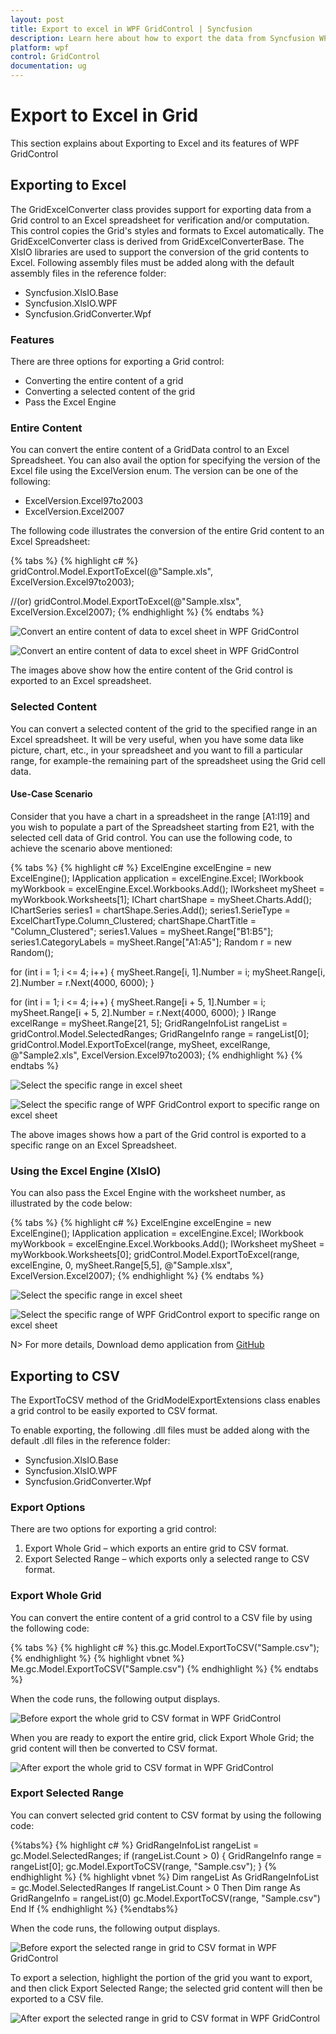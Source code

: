 ```yaml
---
layout: post
title: Export to excel in WPF GridControl | Syncfusion
description: Learn here about how to export the data from Syncfusion WPF GridControl to Excel sheet and its features.
platform: wpf
control: GridControl
documentation: ug
---
```


# Export to Excel in Grid

This section explains about Exporting to Excel and its features of WPF GridControl

## Exporting to Excel

The GridExcelConverter class provides support for exporting data from a Grid control to an Excel spreadsheet for verification and/or computation. This control copies the Grid's styles and formats to Excel automatically. The GridExcelConverter class is derived from GridExcelConverterBase. The XlsIO libraries are used to support the conversion of the grid contents to Excel. Following assembly files must be added along with the default assembly files in the reference folder:

* Syncfusion.XlsIO.Base
* Syncfusion.XlsIO.WPF  
* Syncfusion.GridConverter.Wpf

### Features

There are three options for exporting a Grid control: 

* Converting the entire content of a grid
* Converting a selected content of the grid
* Pass the Excel Engine

### Entire Content

You can convert the entire content of a GridData control to an Excel Spreadsheet. You can also avail the option for specifying the version of the Excel file using the ExcelVersion enum. The version can be one of the following: 

* ExcelVersion.Excel97to2003  
* ExcelVersion.Excel2007

The following code illustrates the conversion of the entire Grid content to an Excel Spreadsheet:

{% tabs %}
{% highlight c# %}
gridControl.Model.ExportToExcel(@"Sample.xls", ExcelVersion.Excel97to2003);

//(or)
gridControl.Model.ExportToExcel(@"Sample.xlsx", ExcelVersion.Excel2007);
{% endhighlight  %}
{% endtabs %}

![Convert an entire content of data to excel sheet in WPF GridControl](Export-Options_images/Export-Options_img1.jpeg)


![Convert an entire content of data to excel sheet in WPF GridControl](Export-Options_images/Export-Options_img2.jpeg)

The images above show how the entire content of the Grid control is exported to an Excel spreadsheet.

### Selected Content

You can convert a selected content of the grid to the specified range in an Excel spreadsheet. It will be very useful, when you have some data like picture, chart, etc., in your spreadsheet and you want to fill a particular range, for example-the remaining part of the spreadsheet using the Grid cell data. 

#### Use-Case Scenario

Consider that you have a chart in a spreadsheet in the range [A1:I19] and you wish to populate a part of the Spreadsheet starting from E21, with the selected cell data of Grid control. You can use the following code, to achieve the scenario above mentioned:

{% tabs %}
{% highlight c# %}
ExcelEngine excelEngine = new ExcelEngine();
IApplication application = excelEngine.Excel;
IWorkbook myWorkbook = excelEngine.Excel.Workbooks.Add();
IWorksheet mySheet = myWorkbook.Worksheets[1];
IChart chartShape = mySheet.Charts.Add();
IChartSeries series1 = chartShape.Series.Add();
series1.SerieType = ExcelChartType.Column_Clustered;
chartShape.ChartTitle = "Column_Clustered";
series1.Values = mySheet.Range["B1:B5"];
series1.CategoryLabels = mySheet.Range["A1:A5"];
Random r = new Random();

for (int i = 1; i <= 4; i++)
{
    mySheet.Range[i, 1].Number = i;
    mySheet.Range[i, 2].Number = r.Next(4000, 6000);
}

for (int i = 1; i <= 4; i++)
{
    mySheet.Range[i + 5, 1].Number = i;
    mySheet.Range[i + 5, 2].Number = r.Next(4000, 6000);
}
IRange excelRange = mySheet.Range[21, 5];
GridRangeInfoList rangeList = gridControl.Model.SelectedRanges;
GridRangeInfo range = rangeList[0];
gridControl.Model.ExportToExcel(range, mySheet, excelRange, @"Sample2.xls", ExcelVersion.Excel97to2003);
{% endhighlight %}
{% endtabs %}

![Select the specific range in excel sheet](Export-Options_images/Export-Options_img3.jpeg)


![Select the specific range of WPF GridControl export to specific range on excel sheet](Export-Options_images/Export-Options_img4.jpeg)



The above images shows how a part of the Grid control is exported to a specific range on an Excel Spreadsheet. 

### Using the Excel Engine (XlsIO)

You can also pass the Excel Engine with the worksheet number, as illustrated by the code below:

{% tabs %}
{% highlight c# %}
ExcelEngine excelEngine = new ExcelEngine();
IApplication application = excelEngine.Excel;
IWorkbook myWorkbook = excelEngine.Excel.Workbooks.Add();
IWorksheet  mySheet = myWorkbook.Worksheets[0];
gridControl.Model.ExportToExcel(range, excelEngine, 0, mySheet.Range[5,5], @"Sample.xlsx", ExcelVersion.Excel2007);
{% endhighlight  %}
{% endtabs %}


![Select the specific range in excel sheet](Export-Options_images/Export-Options_img5.jpeg)


![Select the specific range of WPF GridControl export to specific range on excel sheet](Export-Options_images/Export-Options_img6.jpeg)



N> For more details, Download demo application from [GitHub](https://github.com/syncfusion/wpf-demos/tree/master/GridControl/Export/Excel%20Export)

## Exporting to CSV

The ExportToCSV method of the GridModelExportExtensions class enables a grid control to be easily exported to CSV format.

To enable exporting, the following .dll files must be added along with the default .dll files in the reference folder:

* Syncfusion.XlsIO.Base
* Syncfusion.XlsIO.WPF 
* Syncfusion.GridConverter.Wpf



### Export Options

There are two options for exporting a grid control:

1. Export Whole Grid – which exports an entire grid to CSV format.
2. Export Selected Range – which exports only a selected range to CSV format.

### Export Whole Grid 

You can convert the entire content of a grid control to a CSV file by using the following code:

{% tabs %}
{% highlight c# %}
this.gc.Model.ExportToCSV("Sample.csv");
{% endhighlight  %}
{% highlight vbnet %}
Me.gc.Model.ExportToCSV("Sample.csv")
{% endhighlight  %}
{% endtabs %}

When the code runs, the following output displays.



![Before export the whole grid to CSV format in WPF GridControl](Export-Options_images/Export-Options_img7.jpeg)

When you are ready to export the entire grid, click Export Whole Grid; the grid content will then be converted to CSV format. 


![After export the whole grid to CSV format in WPF GridControl](Export-Options_images/Export-Options_img8.jpeg)



### Export Selected Range

You can convert selected grid content to CSV format by using the following code:

{%tabs%}
{% highlight c# %}
GridRangeInfoList rangeList = gc.Model.SelectedRanges;
if (rangeList.Count > 0)
{
    GridRangeInfo range = rangeList[0];
    gc.Model.ExportToCSV(range, "Sample.csv");
}
{% endhighlight  %}
{% highlight vbnet %}
Dim rangeList As GridRangeInfoList = gc.Model.SelectedRanges
If rangeList.Count > 0 Then
    Dim range As GridRangeInfo = rangeList(0)
    gc.Model.ExportToCSV(range, "Sample.csv")
End If
{% endhighlight  %}
{%endtabs%}

When the code runs, the following output displays.

![Before export the selected range in grid to CSV format in WPF GridControl](Export-Options_images/Export-Options_img9.jpeg)

To export a selection, highlight the portion of the grid you want to export, and then click Export Selected Range; the selected grid content will then be exported to a CSV file.

![After export the selected range in grid to CSV format in WPF GridControl](Export-Options_images/Export-Options_img10.jpeg)

